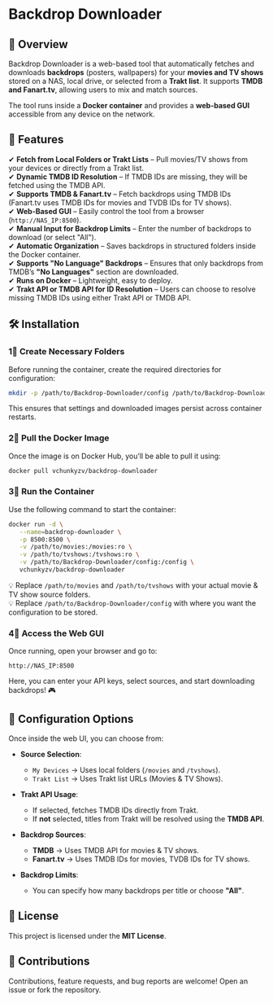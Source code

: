 # Backdrop Downloader

## 📌 Overview

Backdrop Downloader is a web-based tool that automatically fetches and downloads **backdrops** (posters, wallpapers) for your **movies and TV shows** stored on a NAS, local drive, or selected from a **Trakt list**. It supports **TMDB and Fanart.tv**, allowing users to mix and match sources.

The tool runs inside a **Docker container** and provides a **web-based GUI** accessible from any device on the network.

## 🚀 Features

✔ **Fetch from Local Folders or Trakt Lists** – Pull movies/TV shows from your devices or directly from a Trakt list.\
✔ **Dynamic TMDB ID Resolution** – If TMDB IDs are missing, they will be fetched using the TMDB API.\
✔ **Supports TMDB & Fanart.tv** – Fetch backdrops using TMDB IDs (Fanart.tv uses TMDB IDs for movies and TVDB IDs for TV shows).\
✔ **Web-Based GUI** – Easily control the tool from a browser (`http://NAS_IP:8500`).\
✔ **Manual Input for Backdrop Limits** – Enter the number of backdrops to download (or select "All").\
✔ **Automatic Organization** – Saves backdrops in structured folders inside the Docker container.\
✔ **Supports "No Language" Backdrops** – Ensures that only backdrops from TMDB’s **"No Languages"** section are downloaded.\
✔ **Runs on Docker** – Lightweight, easy to deploy.\
✔ **Trakt API or TMDB API for ID Resolution** – Users can choose to resolve missing TMDB IDs using either Trakt API or TMDB API.

## 🛠 Installation

### **1⃣ Create Necessary Folders**
Before running the container, create the required directories for configuration:

```bash
mkdir -p /path/to/Backdrop-Downloader/config /path/to/Backdrop-Downloader/templates
```

This ensures that settings and downloaded images persist across container restarts.

### **2⃣ Pull the Docker Image**

Once the image is on Docker Hub, you’ll be able to pull it using:

```bash
docker pull vchunkyzv/backdrop-downloader
```

### **3⃣ Run the Container**

Use the following command to start the container:

```bash
docker run -d \
   --name=backdrop-downloader \
   -p 8500:8500 \
   -v /path/to/movies:/movies:ro \
   -v /path/to/tvshows:/tvshows:ro \
   -v /path/to/Backdrop-Downloader/config:/config \
   vchunkyzv/backdrop-downloader
```

💡 Replace `/path/to/movies` and `/path/to/tvshows` with your actual movie & TV show source folders.\
💡 Replace `/path/to/Backdrop-Downloader/config` with where you want the configuration to be stored.

### **4⃣ Access the Web GUI**

Once running, open your browser and go to:

```
http://NAS_IP:8500
```

Here, you can enter your API keys, select sources, and start downloading backdrops! 🎮

## 🔧 Configuration Options

Once inside the web UI, you can choose from:

- **Source Selection**:  
  - `My Devices` → Uses local folders (`/movies` and `/tvshows`).  
  - `Trakt List` → Uses Trakt list URLs (Movies & TV Shows).  

- **Trakt API Usage**:
  - If selected, fetches TMDB IDs directly from Trakt.
  - If **not** selected, titles from Trakt will be resolved using the **TMDB API**.

- **Backdrop Sources**:
  - **TMDB** → Uses TMDB API for movies & TV shows.
  - **Fanart.tv** → Uses TMDB IDs for movies, TVDB IDs for TV shows.

- **Backdrop Limits**:
  - You can specify how many backdrops per title or choose **"All"**.

## 💜 License

This project is licensed under the **MIT License**.

## 💚 Contributions

Contributions, feature requests, and bug reports are welcome! Open an issue or fork the repository.
